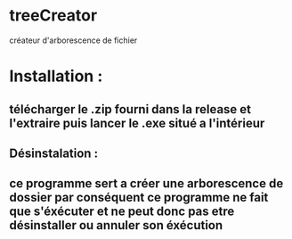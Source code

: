 # treeCreator
créateur d'arborescence de fichier

# Installation :

## télécharger le .zip fourni dans la release et l'extraire puis lancer le .exe situé a l'intérieur

## Désinstalation :

## ce programme sert a créer une arborescence de dossier par conséquent ce programme ne fait que s'éxécuter et ne peut donc pas etre désinstaller ou annuler son éxécution

